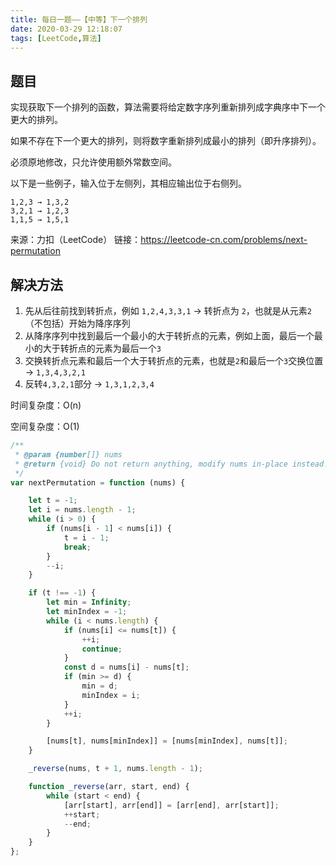 ```yaml
---
title: 每日一题——【中等】下一个排列
date: 2020-03-29 12:18:07
tags: [LeetCode,算法]
---
```


## 题目
实现获取下一个排列的函数，算法需要将给定数字序列重新排列成字典序中下一个更大的排列。

如果不存在下一个更大的排列，则将数字重新排列成最小的排列（即升序排列）。

必须原地修改，只允许使用额外常数空间。

以下是一些例子，输入位于左侧列，其相应输出位于右侧列。
```
1,2,3 → 1,3,2
3,2,1 → 1,2,3
1,1,5 → 1,5,1
```

来源：力扣（LeetCode）
链接：https://leetcode-cn.com/problems/next-permutation

## 解决方法
1. 先从后往前找到转折点，例如 `1,2,4,3,3,1` -> 转折点为 `2`，也就是从元素`2`（不包括）开始为降序序列
2. 从降序序列中找到最后一个最小的大于转折点的元素，例如上面，最后一个最小的大于转折点的元素为最后一个`3`
3. 交换转折点元素和最后一个大于转折点的元素，也就是`2`和最后一个`3`交换位置 -> `1,3,4,3,2,1`
4. 反转`4,3,2,1`部分 -> `1,3,1,2,3,4`

时间复杂度：O(n)

空间复杂度：O(1)

```js
/**
 * @param {number[]} nums
 * @return {void} Do not return anything, modify nums in-place instead.
 */
var nextPermutation = function (nums) {

    let t = -1;
    let i = nums.length - 1;
    while (i > 0) {
        if (nums[i - 1] < nums[i]) {
            t = i - 1;
            break;
        }
        --i;
    }

    if (t !== -1) {
        let min = Infinity;
        let minIndex = -1;
        while (i < nums.length) {
            if (nums[i] <= nums[t]) {
                ++i;
                continue;
            }
            const d = nums[i] - nums[t];
            if (min >= d) {
                min = d;
                minIndex = i;
            }
            ++i;
        }

        [nums[t], nums[minIndex]] = [nums[minIndex], nums[t]];
    }

    _reverse(nums, t + 1, nums.length - 1);

    function _reverse(arr, start, end) {
        while (start < end) {
            [arr[start], arr[end]] = [arr[end], arr[start]];
            ++start;
            --end;
        }
    }
};
```